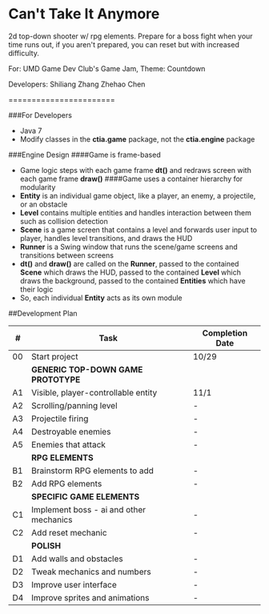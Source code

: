 Can't Take It Anymore
======================

2d top-down shooter w/ rpg elements.
Prepare for a boss fight when your time runs out, if you aren't prepared, you can reset but with increased difficulty.

For: UMD Game Dev Club's Game Jam, Theme: Countdown

Developers:
Shiliang Zhang
Zhehao Chen

=======================

###For Developers
* Java 7 
* Modify classes in the **ctia.game** package, not the **ctia.engine** package

###Engine Design
####Game is frame-based
* Game logic steps with each game frame **dt()** and redraws screen with each game frame **draw()**
####Game uses a container hierarchy for modularity
* **Entity** is an individual game object, like a player, an enemy, a projectile, or an obstacle
* **Level** contains multiple entities and handles interaction between them such as collision detection
* **Scene** is a game screen that contains a level and forwards user input to player, handles level transitions, and draws the HUD
* **Runner** is a Swing window that runs the scene/game screens and transitions between screens
* **dt()** and **draw()** are called on the **Runner**, passed to the contained **Scene** which draws the HUD, passed to the contained **Level** which draws the background, passed to the contained **Entities** which have their logic
* So, each individual **Entity** acts as its own module

##Development Plan

|#|Task|Completion Date|
|--|----|--------------|
|00|Start project|10/29|
||**GENERIC TOP-DOWN GAME PROTOTYPE**||
|A1|Visible, player-controllable entity|11/1|
|A2|Scrolling/panning level|-|
|A3|Projectile firing|-|
|A4|Destroyable enemies|-|
|A5|Enemies that attack|-|
||**RPG ELEMENTS**||
|B1|Brainstorm RPG elements to add|-|
|B2|Add RPG elements|-|
||**SPECIFIC GAME ELEMENTS**||
|C1|Implement boss - ai and other mechanics|-|
|C2|Add reset mechanic|-|
||**POLISH**||
|D1|Add walls and obstacles|-|
|D2|Tweak mechanics and numbers|-|
|D3|Improve user interface|-|
|D4|Improve sprites and animations|-|
